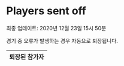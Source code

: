 # Players sent off
최종 업데이트: 2020년 12월 23일 15시 50분


경기 중 오류가 발생하는 경우 자동으로 퇴장됩니다.


| 퇴장된 참가자 |
|:---:|
